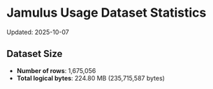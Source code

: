 # Jamulus Usage Dataset Statistics

Updated: 2025-10-07

## Dataset Size
- **Number of rows**: 1,675,056
- **Total logical bytes**: 224.80 MB (235,715,587 bytes)
